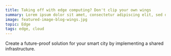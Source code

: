 ```yaml
---
title: Taking off with edge computing? Don't clip your own wings
summary: Lorem ipsum dolor sit amet, consectetur adipiscing elit, sed do eiusmod tempor incididunt ut labore et dolore magna aliqua.
image: featured-image-blog-wings.jpg
topic: Edge
tags: edge, cloud
---
```


Create a future-proof solution for your smart city by implementing a shared infrastructure.
